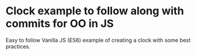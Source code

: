 # Clock example to follow along with commits for OO in JS

Easy to follow Vanilla JS (ES6) example of creating a clock with some best practices.
